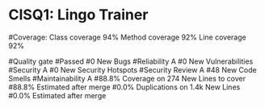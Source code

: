 # CISQ1: Lingo Trainer

#Coverage:
Class coverage 94%
Method coverage 92%
Line coverage 92%

#Quality gate
#Passed
#0 New Bugs 
#Reliability A
#0 New Vulnerabilities
#Security A
#0 New Security Hotspots
#Security Review A
#48 New Code Smells
#Maintainability A
#88.8% Coverage on 274 New Lines to cover
#88.8% Estimated after merge
#0.0% Duplications on 1.4k New Lines
#0.0% Estimated after merge

